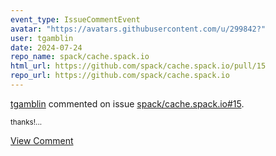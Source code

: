 ```yaml
---
event_type: IssueCommentEvent
avatar: "https://avatars.githubusercontent.com/u/299842?"
user: tgamblin
date: 2024-07-24
repo_name: spack/cache.spack.io
html_url: https://github.com/spack/cache.spack.io/pull/15
repo_url: https://github.com/spack/cache.spack.io
---
```


<a href='https://github.com/tgamblin' target='_blank'>tgamblin</a> commented on issue <a href='https://github.com/spack/cache.spack.io/pull/15' target='_blank'>spack/cache.spack.io#15</a>.

<small>thanks!...</small>

<a href='https://github.com/spack/cache.spack.io/pull/15' target='_blank'>View Comment</a>